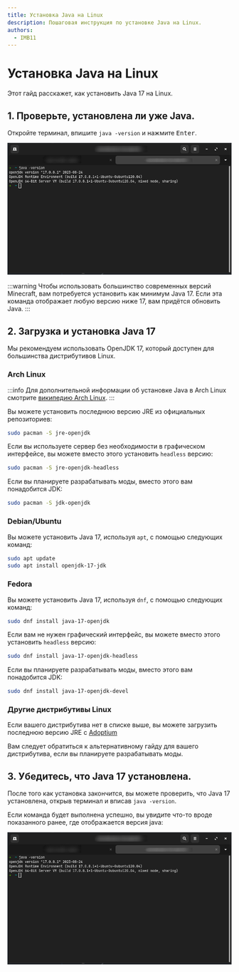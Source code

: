 ```yaml
---
title: Установка Java на Linux
description: Пошаговая инструкция по установке Java на Linux.
authors:
  - IMB11
---
```


# Установка Java на Linux

Этот гайд расскажет, как установить Java 17 на Linux.

## 1. Проверьте, установлена ли уже Java.

Откройте терминал, впишите `java -version` и нажмите <kbd>Enter</kbd>.

![Терминал с введённой командой "java -version"](/assets/players/installing-java/linux-java-version.png)

:::warning
Чтобы использовать большинство современных версий Minecraft, вам потребуется установить как минимум Java 17. Если эта команда отображает любую версию ниже 17, вам придётся обновить Java.
:::

## 2. Загрузка и установка Java 17

Мы рекомендуем использовать OpenJDK 17, который доступен для большинства дистрибутивов Linux.

### Arch Linux

:::info
Для дополнительной информации об установке Java в Arch Linux смотрите [википедию Arch Linux](https://wiki.archlinux.org/title/Java_\\(Русский\\)).
:::

Вы можете установить последнюю версию JRE из официальных репозиториев:

```bash
sudo pacman -S jre-openjdk
```

Если вы используете сервер без необходимости в графическом интерфейсе, вы можете вместо этого установить `headless` версию:

```bash
sudo pacman -S jre-openjdk-headless
```

Если вы планируете разрабатывать моды, вместо этого вам понадобится JDK:

```bash
sudo pacman -S jdk-openjdk
```

### Debian/Ubuntu

Вы можете установить Java 17, используя `apt`, с помощью следующих команд:

```bash
sudo apt update
sudo apt install openjdk-17-jdk
```

### Fedora

Вы можете установить Java 17, используя `dnf`, с помощью следующих команд:

```bash
sudo dnf install java-17-openjdk
```

Если вам не нужен графический интерфейс, вы можете вместо этого установить `headless` версию:

```bash
sudo dnf install java-17-openjdk-headless
```

Если вы планируете разрабатывать моды, вместо этого вам понадобится JDK:

```bash
sudo dnf install java-17-openjdk-devel
```

### Другие дистрибутивы Linux

Если вашего дистрибутива нет в списке выше, вы можете загрузить последнюю версию JRE с [Adoptium](https://adoptium.net/temurin/)

Вам следует обратиться к альтернативному гайду для вашего дистрибутива, если вы планируете разрабатывать моды.

## 3. Убедитесь, что Java 17 установлена.

После того как установка закончится, вы можете проверить, что Java 17 установлена, открыв терминал и вписав `java -version`.

Если команда будет выполнена успешно, вы увидите что-то вроде показанного ранее, где отображается версия java:

![Терминал с введённой командой "java -version"](/assets/players/installing-java/linux-java-version.png)
